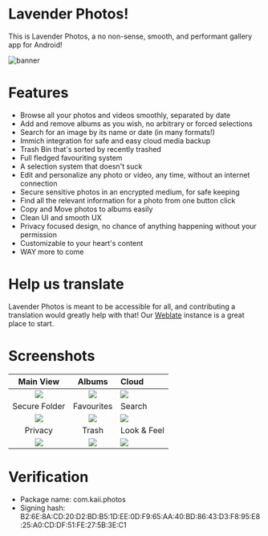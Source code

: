 # Lavender Photos!
This is Lavender Photos, a no non-sense, smooth, and performant gallery app for Android!

<img src="/assets/images/Banner.png" alt="banner" style="width=100%">

# Features
- Browse all your photos and videos smoothly, separated by date
- Add and remove albums as you wish, no arbitrary or forced selections
- Search for an image by its name or date (in many formats!)
- Immich integration for safe and easy cloud media backup
- Trash Bin that's sorted by recently trashed
- Full fledged favouriting system
- A selection system that doesn't suck
- Edit and personalize any photo or video, any time, without an internet connection
- Secure sensitive photos in an encrypted medium, for safe keeping
- Find all the relevant information for a photo from one button click
- Copy and Move photos to albums easily
- Clean UI and smooth UX
- Privacy focused design, no chance of anything happening without your permission
- Customizable to your heart's content
- WAY more to come

# Help us translate
Lavender Photos is meant to be accessible for all, and contributing a translation would greatly help with that!
Our [Weblate](https://hosted.weblate.org/projects/lavender-photos/) instance is a great place to start.

# Screenshots
|             Main View             |                Albums                | Cloud                                 |
|:---------------------------------:|:------------------------------------:|:--------------------------------------|
|   ![](/assets/images/Main.png)    |    ![](/assets/images/Albums.png)    | ![](/assets/images/Cloud.png)         |
|           Secure Folder           |              Favourites              | Search                                |
|  ![](/assets/images/Secure.png)   |  ![](/assets/images/Favourites.png)  | ![](/assets/images/Search.png)        |
|              Privacy              |                Trash                 | Look & Feel                           |
|  ![](/assets/images/Privacy.png)  |    ![](/assets/images/Trash.png)     | ![](/assets/images/LookAndFeel.png)   |

# Verification
- Package name: com.kaii.photos
- Signing hash: B2:6E:8A:CD:20:D2:BD:B5:1D:EE:0D:F9:65:AA:40:BD:86:43:D3:F8:95:E8:25:A0:CD:DF:51:FE:27:5B:3E:C1
